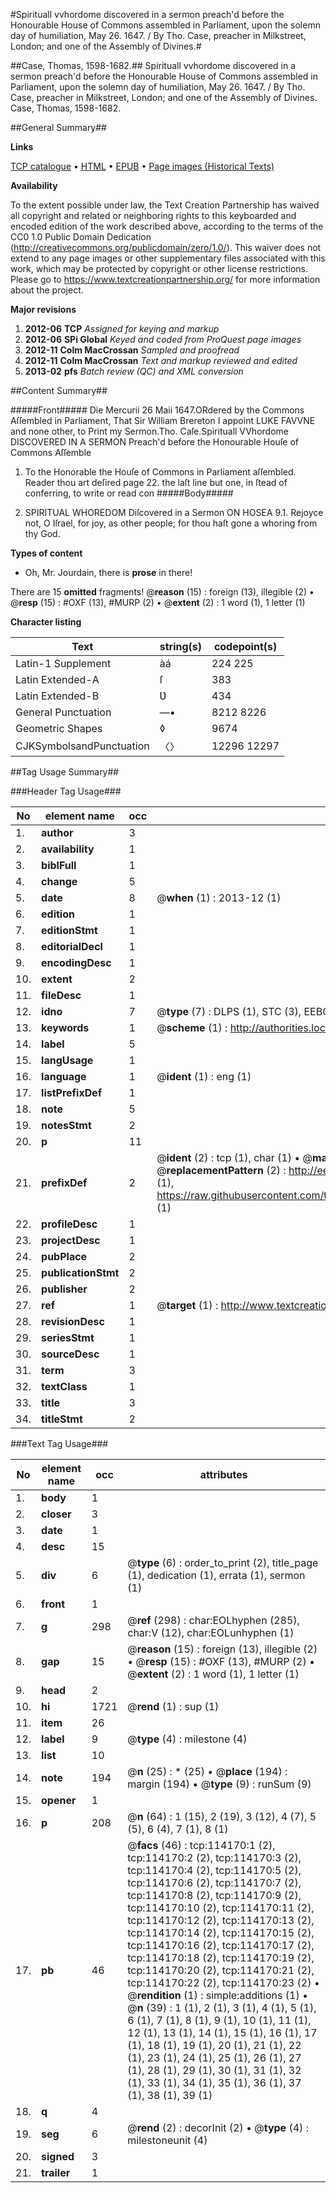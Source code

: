 #Spirituall vvhordome discovered in a sermon preach'd before the Honourable House of Commons assembled in Parliament, upon the solemn day of humiliation, May 26. 1647. / By Tho. Case, preacher in Milkstreet, London; and one of the Assembly of Divines.#

##Case, Thomas, 1598-1682.##
Spirituall vvhordome discovered in a sermon preach'd before the Honourable House of Commons assembled in Parliament, upon the solemn day of humiliation, May 26. 1647. / By Tho. Case, preacher in Milkstreet, London; and one of the Assembly of Divines.
Case, Thomas, 1598-1682.

##General Summary##

**Links**

[TCP catalogue](http://www.ota.ox.ac.uk/tcp/)  • 
[HTML](http://tei.it.ox.ac.uk/tcp/Texts-HTML/free/A81/A81255.html)  • 
[EPUB](http://tei.it.ox.ac.uk/tcp/Texts-EPUB/free/A81/A81255.epub) • 
[Page images (Historical Texts)](https://historicaltexts.jisc.ac.uk/eebo-99862022e)

**Availability**

To the extent possible under law, the Text Creation Partnership has waived all copyright and related or neighboring rights to this keyboarded and encoded edition of the work described above, according to the terms of the CC0 1.0 Public Domain Dedication (http://creativecommons.org/publicdomain/zero/1.0/). This waiver does not extend to any page images or other supplementary files associated with this work, which may be protected by copyright or other license restrictions. Please go to https://www.textcreationpartnership.org/ for more information about the project.

**Major revisions**

1. __2012-06__ __TCP__ *Assigned for keying and markup*
1. __2012-06__ __SPi Global__ *Keyed and coded from ProQuest page images*
1. __2012-11__ __Colm MacCrossan__ *Sampled and proofread*
1. __2012-11__ __Colm MacCrossan__ *Text and markup reviewed and edited*
1. __2013-02__ __pfs__ *Batch review (QC) and XML conversion*

##Content Summary##

#####Front#####
Die Mercurii 26 Maii 1647.ORdered by the Commons Aſſembled in Parliament, That Sir William Brereton I appoint LUKE FAVVNE and none other, to Print my Sermon.Tho. Caſe.Spirituall VVhordome DISCOVERED IN A SERMON Preach'd before the Honourable Houſe of Commons Aſſemble
1. To the Honorable the Houſe of Commons in Parliament aſſembled.
Reader thou art deſired page 22. the laſt line but one, in ſtead of conferring, to write or read con
#####Body#####

1. SPIRITUAL WHOREDOM Diſcovered in a Sermon ON HOSEA 9.1. Rejoyce not, O Iſrael, for joy, as other people; for thou haſt gone a whoring from thy God.

**Types of content**

  * Oh, Mr. Jourdain, there is **prose** in there!

There are 15 **omitted** fragments! 
 @__reason__ (15) : foreign (13), illegible (2)  •  @__resp__ (15) : #OXF (13), #MURP (2)  •  @__extent__ (2) : 1 word (1), 1 letter (1)

**Character listing**


|Text|string(s)|codepoint(s)|
|---|---|---|
|Latin-1 Supplement|àá|224 225|
|Latin Extended-A|ſ|383|
|Latin Extended-B|Ʋ|434|
|General Punctuation|—•|8212 8226|
|Geometric Shapes|◊|9674|
|CJKSymbolsandPunctuation|〈〉|12296 12297|

##Tag Usage Summary##

###Header Tag Usage###

|No|element name|occ|attributes|
|---|---|---|---|
|1.|__author__|3||
|2.|__availability__|1||
|3.|__biblFull__|1||
|4.|__change__|5||
|5.|__date__|8| @__when__ (1) : 2013-12 (1)|
|6.|__edition__|1||
|7.|__editionStmt__|1||
|8.|__editorialDecl__|1||
|9.|__encodingDesc__|1||
|10.|__extent__|2||
|11.|__fileDesc__|1||
|12.|__idno__|7| @__type__ (7) : DLPS (1), STC (3), EEBO-CITATION (1), PROQUEST (1), VID (1)|
|13.|__keywords__|1| @__scheme__ (1) : http://authorities.loc.gov/ (1)|
|14.|__label__|5||
|15.|__langUsage__|1||
|16.|__language__|1| @__ident__ (1) : eng (1)|
|17.|__listPrefixDef__|1||
|18.|__note__|5||
|19.|__notesStmt__|2||
|20.|__p__|11||
|21.|__prefixDef__|2| @__ident__ (2) : tcp (1), char (1)  •  @__matchPattern__ (2) : ([0-9\-]+):([0-9IVX]+) (1), (.+) (1)  •  @__replacementPattern__ (2) : http://eebo.chadwyck.com/downloadtiff?vid=$1&page=$2 (1), https://raw.githubusercontent.com/textcreationpartnership/Texts/master/tcpchars.xml#$1 (1)|
|22.|__profileDesc__|1||
|23.|__projectDesc__|1||
|24.|__pubPlace__|2||
|25.|__publicationStmt__|2||
|26.|__publisher__|2||
|27.|__ref__|1| @__target__ (1) : http://www.textcreationpartnership.org/docs/. (1)|
|28.|__revisionDesc__|1||
|29.|__seriesStmt__|1||
|30.|__sourceDesc__|1||
|31.|__term__|3||
|32.|__textClass__|1||
|33.|__title__|3||
|34.|__titleStmt__|2||


###Text Tag Usage###

|No|element name|occ|attributes|
|---|---|---|---|
|1.|__body__|1||
|2.|__closer__|3||
|3.|__date__|1||
|4.|__desc__|15||
|5.|__div__|6| @__type__ (6) : order_to_print (2), title_page (1), dedication (1), errata (1), sermon (1)|
|6.|__front__|1||
|7.|__g__|298| @__ref__ (298) : char:EOLhyphen (285), char:V (12), char:EOLunhyphen (1)|
|8.|__gap__|15| @__reason__ (15) : foreign (13), illegible (2)  •  @__resp__ (15) : #OXF (13), #MURP (2)  •  @__extent__ (2) : 1 word (1), 1 letter (1)|
|9.|__head__|2||
|10.|__hi__|1721| @__rend__ (1) : sup (1)|
|11.|__item__|26||
|12.|__label__|9| @__type__ (4) : milestone (4)|
|13.|__list__|10||
|14.|__note__|194| @__n__ (25) : * (25)  •  @__place__ (194) : margin (194)  •  @__type__ (9) : runSum (9)|
|15.|__opener__|1||
|16.|__p__|208| @__n__ (64) : 1 (15), 2 (19), 3 (12), 4 (7), 5 (5), 6 (4), 7 (1), 8 (1)|
|17.|__pb__|46| @__facs__ (46) : tcp:114170:1 (2), tcp:114170:2 (2), tcp:114170:3 (2), tcp:114170:4 (2), tcp:114170:5 (2), tcp:114170:6 (2), tcp:114170:7 (2), tcp:114170:8 (2), tcp:114170:9 (2), tcp:114170:10 (2), tcp:114170:11 (2), tcp:114170:12 (2), tcp:114170:13 (2), tcp:114170:14 (2), tcp:114170:15 (2), tcp:114170:16 (2), tcp:114170:17 (2), tcp:114170:18 (2), tcp:114170:19 (2), tcp:114170:20 (2), tcp:114170:21 (2), tcp:114170:22 (2), tcp:114170:23 (2)  •  @__rendition__ (1) : simple:additions (1)  •  @__n__ (39) : 1 (1), 2 (1), 3 (1), 4 (1), 5 (1), 6 (1), 7 (1), 8 (1), 9 (1), 10 (1), 11 (1), 12 (1), 13 (1), 14 (1), 15 (1), 16 (1), 17 (1), 18 (1), 19 (1), 20 (1), 21 (1), 22 (1), 23 (1), 24 (1), 25 (1), 26 (1), 27 (1), 28 (1), 29 (1), 30 (1), 31 (1), 32 (1), 33 (1), 34 (1), 35 (1), 36 (1), 37 (1), 38 (1), 39 (1)|
|18.|__q__|4||
|19.|__seg__|6| @__rend__ (2) : decorInit (2)  •  @__type__ (4) : milestoneunit (4)|
|20.|__signed__|3||
|21.|__trailer__|1||
